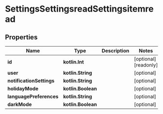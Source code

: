 
# SettingsSettingsreadSettingsitemread

## Properties
| Name | Type | Description | Notes |
| ------------ | ------------- | ------------- | ------------- |
| **id** | **kotlin.Int** |  |  [optional] [readonly] |
| **user** | **kotlin.String** |  |  [optional] |
| **notificationSettings** | **kotlin.String** |  |  [optional] |
| **holidayMode** | **kotlin.Boolean** |  |  [optional] |
| **languagePreferences** | **kotlin.String** |  |  [optional] |
| **darkMode** | **kotlin.Boolean** |  |  [optional] |



